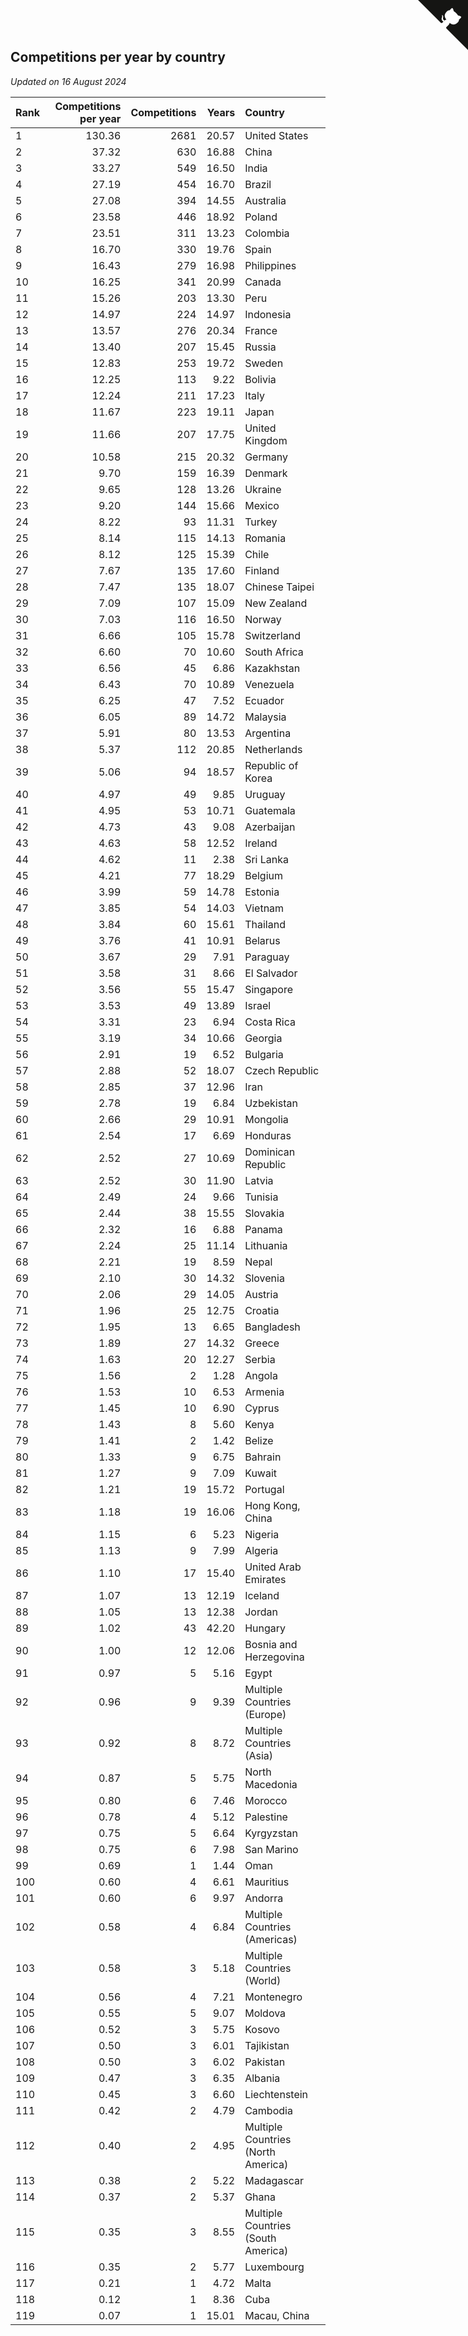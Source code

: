 ## Competitions per year by country

*Updated on 16 August 2024*

| Rank | Competitions per year | Competitions | Years | Country |
| :--- | ---: | ---: | ---: | :--- |
| 1 | 130.36 | 2681 | 20.57 | United States |
| 2 | 37.32 | 630 | 16.88 | China |
| 3 | 33.27 | 549 | 16.50 | India |
| 4 | 27.19 | 454 | 16.70 | Brazil |
| 5 | 27.08 | 394 | 14.55 | Australia |
| 6 | 23.58 | 446 | 18.92 | Poland |
| 7 | 23.51 | 311 | 13.23 | Colombia |
| 8 | 16.70 | 330 | 19.76 | Spain |
| 9 | 16.43 | 279 | 16.98 | Philippines |
| 10 | 16.25 | 341 | 20.99 | Canada |
| 11 | 15.26 | 203 | 13.30 | Peru |
| 12 | 14.97 | 224 | 14.97 | Indonesia |
| 13 | 13.57 | 276 | 20.34 | France |
| 14 | 13.40 | 207 | 15.45 | Russia |
| 15 | 12.83 | 253 | 19.72 | Sweden |
| 16 | 12.25 | 113 | 9.22 | Bolivia |
| 17 | 12.24 | 211 | 17.23 | Italy |
| 18 | 11.67 | 223 | 19.11 | Japan |
| 19 | 11.66 | 207 | 17.75 | United Kingdom |
| 20 | 10.58 | 215 | 20.32 | Germany |
| 21 | 9.70 | 159 | 16.39 | Denmark |
| 22 | 9.65 | 128 | 13.26 | Ukraine |
| 23 | 9.20 | 144 | 15.66 | Mexico |
| 24 | 8.22 | 93 | 11.31 | Turkey |
| 25 | 8.14 | 115 | 14.13 | Romania |
| 26 | 8.12 | 125 | 15.39 | Chile |
| 27 | 7.67 | 135 | 17.60 | Finland |
| 28 | 7.47 | 135 | 18.07 | Chinese Taipei |
| 29 | 7.09 | 107 | 15.09 | New Zealand |
| 30 | 7.03 | 116 | 16.50 | Norway |
| 31 | 6.66 | 105 | 15.78 | Switzerland |
| 32 | 6.60 | 70 | 10.60 | South Africa |
| 33 | 6.56 | 45 | 6.86 | Kazakhstan |
| 34 | 6.43 | 70 | 10.89 | Venezuela |
| 35 | 6.25 | 47 | 7.52 | Ecuador |
| 36 | 6.05 | 89 | 14.72 | Malaysia |
| 37 | 5.91 | 80 | 13.53 | Argentina |
| 38 | 5.37 | 112 | 20.85 | Netherlands |
| 39 | 5.06 | 94 | 18.57 | Republic of Korea |
| 40 | 4.97 | 49 | 9.85 | Uruguay |
| 41 | 4.95 | 53 | 10.71 | Guatemala |
| 42 | 4.73 | 43 | 9.08 | Azerbaijan |
| 43 | 4.63 | 58 | 12.52 | Ireland |
| 44 | 4.62 | 11 | 2.38 | Sri Lanka |
| 45 | 4.21 | 77 | 18.29 | Belgium |
| 46 | 3.99 | 59 | 14.78 | Estonia |
| 47 | 3.85 | 54 | 14.03 | Vietnam |
| 48 | 3.84 | 60 | 15.61 | Thailand |
| 49 | 3.76 | 41 | 10.91 | Belarus |
| 50 | 3.67 | 29 | 7.91 | Paraguay |
| 51 | 3.58 | 31 | 8.66 | El Salvador |
| 52 | 3.56 | 55 | 15.47 | Singapore |
| 53 | 3.53 | 49 | 13.89 | Israel |
| 54 | 3.31 | 23 | 6.94 | Costa Rica |
| 55 | 3.19 | 34 | 10.66 | Georgia |
| 56 | 2.91 | 19 | 6.52 | Bulgaria |
| 57 | 2.88 | 52 | 18.07 | Czech Republic |
| 58 | 2.85 | 37 | 12.96 | Iran |
| 59 | 2.78 | 19 | 6.84 | Uzbekistan |
| 60 | 2.66 | 29 | 10.91 | Mongolia |
| 61 | 2.54 | 17 | 6.69 | Honduras |
| 62 | 2.52 | 27 | 10.69 | Dominican Republic |
| 63 | 2.52 | 30 | 11.90 | Latvia |
| 64 | 2.49 | 24 | 9.66 | Tunisia |
| 65 | 2.44 | 38 | 15.55 | Slovakia |
| 66 | 2.32 | 16 | 6.88 | Panama |
| 67 | 2.24 | 25 | 11.14 | Lithuania |
| 68 | 2.21 | 19 | 8.59 | Nepal |
| 69 | 2.10 | 30 | 14.32 | Slovenia |
| 70 | 2.06 | 29 | 14.05 | Austria |
| 71 | 1.96 | 25 | 12.75 | Croatia |
| 72 | 1.95 | 13 | 6.65 | Bangladesh |
| 73 | 1.89 | 27 | 14.32 | Greece |
| 74 | 1.63 | 20 | 12.27 | Serbia |
| 75 | 1.56 | 2 | 1.28 | Angola |
| 76 | 1.53 | 10 | 6.53 | Armenia |
| 77 | 1.45 | 10 | 6.90 | Cyprus |
| 78 | 1.43 | 8 | 5.60 | Kenya |
| 79 | 1.41 | 2 | 1.42 | Belize |
| 80 | 1.33 | 9 | 6.75 | Bahrain |
| 81 | 1.27 | 9 | 7.09 | Kuwait |
| 82 | 1.21 | 19 | 15.72 | Portugal |
| 83 | 1.18 | 19 | 16.06 | Hong Kong, China |
| 84 | 1.15 | 6 | 5.23 | Nigeria |
| 85 | 1.13 | 9 | 7.99 | Algeria |
| 86 | 1.10 | 17 | 15.40 | United Arab Emirates |
| 87 | 1.07 | 13 | 12.19 | Iceland |
| 88 | 1.05 | 13 | 12.38 | Jordan |
| 89 | 1.02 | 43 | 42.20 | Hungary |
| 90 | 1.00 | 12 | 12.06 | Bosnia and Herzegovina |
| 91 | 0.97 | 5 | 5.16 | Egypt |
| 92 | 0.96 | 9 | 9.39 | Multiple Countries (Europe) |
| 93 | 0.92 | 8 | 8.72 | Multiple Countries (Asia) |
| 94 | 0.87 | 5 | 5.75 | North Macedonia |
| 95 | 0.80 | 6 | 7.46 | Morocco |
| 96 | 0.78 | 4 | 5.12 | Palestine |
| 97 | 0.75 | 5 | 6.64 | Kyrgyzstan |
| 98 | 0.75 | 6 | 7.98 | San Marino |
| 99 | 0.69 | 1 | 1.44 | Oman |
| 100 | 0.60 | 4 | 6.61 | Mauritius |
| 101 | 0.60 | 6 | 9.97 | Andorra |
| 102 | 0.58 | 4 | 6.84 | Multiple Countries (Americas) |
| 103 | 0.58 | 3 | 5.18 | Multiple Countries (World) |
| 104 | 0.56 | 4 | 7.21 | Montenegro |
| 105 | 0.55 | 5 | 9.07 | Moldova |
| 106 | 0.52 | 3 | 5.75 | Kosovo |
| 107 | 0.50 | 3 | 6.01 | Tajikistan |
| 108 | 0.50 | 3 | 6.02 | Pakistan |
| 109 | 0.47 | 3 | 6.35 | Albania |
| 110 | 0.45 | 3 | 6.60 | Liechtenstein |
| 111 | 0.42 | 2 | 4.79 | Cambodia |
| 112 | 0.40 | 2 | 4.95 | Multiple Countries (North America) |
| 113 | 0.38 | 2 | 5.22 | Madagascar |
| 114 | 0.37 | 2 | 5.37 | Ghana |
| 115 | 0.35 | 3 | 8.55 | Multiple Countries (South America) |
| 116 | 0.35 | 2 | 5.77 | Luxembourg |
| 117 | 0.21 | 1 | 4.72 | Malta |
| 118 | 0.12 | 1 | 8.36 | Cuba |
| 119 | 0.07 | 1 | 15.01 | Macau, China |


<a href="https://github.com/JustinTimeCuber/wca_statistics" class="github-corner" aria-label="View source on Github"><svg width="80" height="80" viewBox="0 0 250 250" style="fill:#151513; color:#fff; position: absolute; top: 0; border: 0; right: 0;" aria-hidden="true"><path d="M0,0 L115,115 L130,115 L142,142 L250,250 L250,0 Z"></path><path d="M128.3,109.0 C113.8,99.7 119.0,89.6 119.0,89.6 C122.0,82.7 120.5,78.6 120.5,78.6 C119.2,72.0 123.4,76.3 123.4,76.3 C127.3,80.9 125.5,87.3 125.5,87.3 C122.9,97.6 130.6,101.9 134.4,103.2" fill="currentColor" style="transform-origin: 130px 106px;" class="octo-arm"></path><path d="M115.0,115.0 C114.9,115.1 118.7,116.5 119.8,115.4 L133.7,101.6 C136.9,99.2 139.9,98.4 142.2,98.6 C133.8,88.0 127.5,74.4 143.8,58.0 C148.5,53.4 154.0,51.2 159.7,51.0 C160.3,49.4 163.2,43.6 171.4,40.1 C171.4,40.1 176.1,42.5 178.8,56.2 C183.1,58.6 187.2,61.8 190.9,65.4 C194.5,69.0 197.7,73.2 200.1,77.6 C213.8,80.2 216.3,84.9 216.3,84.9 C212.7,93.1 206.9,96.0 205.4,96.6 C205.1,102.4 203.0,107.8 198.3,112.5 C181.9,128.9 168.3,122.5 157.7,114.1 C157.9,116.9 156.7,120.9 152.7,124.9 L141.0,136.5 C139.8,137.7 141.6,141.9 141.8,141.8 Z" fill="currentColor" class="octo-body"></path></svg></a><style>.github-corner:hover .octo-arm{animation:octocat-wave 560ms ease-in-out}@keyframes octocat-wave{0%,100%{transform:rotate(0)}20%,60%{transform:rotate(-25deg)}40%,80%{transform:rotate(10deg)}}@media (max-width:500px){.github-corner:hover .octo-arm{animation:none}.github-corner .octo-arm{animation:octocat-wave 560ms ease-in-out}}</style>
